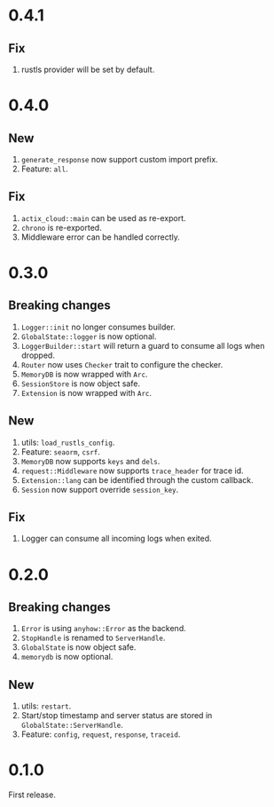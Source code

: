 # 0.4.1
## Fix
1. rustls provider will be set by default.

# 0.4.0
## New
1. `generate_response` now support custom import prefix.
2. Feature: `all`.

## Fix
1. `actix_cloud::main` can be used as re-export.
2. `chrono` is re-exported.
3. Middleware error can be handled correctly.

# 0.3.0
## Breaking changes
1. `Logger::init` no longer consumes builder.
2. `GlobalState::logger` is now optional.
3. `LoggerBuilder::start` will return a guard to consume all logs when dropped.
4. `Router` now uses `Checker` trait to configure the checker.
5. `MemoryDB` is now wrapped with `Arc`.
6. `SessionStore` is now object safe.
7. `Extension` is now wrapped with `Arc`.

## New
1. utils: `load_rustls_config`.
2. Feature: `seaorm`, `csrf`.
3. `MemoryDB` now supports `keys` and `dels`.
4. `request::Middleware` now supports `trace_header` for trace id.
5. `Extension::lang` can be identified through the custom callback.
6. `Session` now support override `session_key`.

## Fix
1. Logger can consume all incoming logs when exited.

# 0.2.0
## Breaking changes
1. `Error` is using `anyhow::Error` as the backend.
2. `StopHandle` is renamed to `ServerHandle`.
3. `GlobalState` is now object safe.
4. `memorydb` is now optional.

## New
1. utils: `restart`.
2. Start/stop timestamp and server status are stored in `GlobalState::ServerHandle`.
3. Feature: `config`, `request`, `response`, `traceid`.

# 0.1.0
First release.